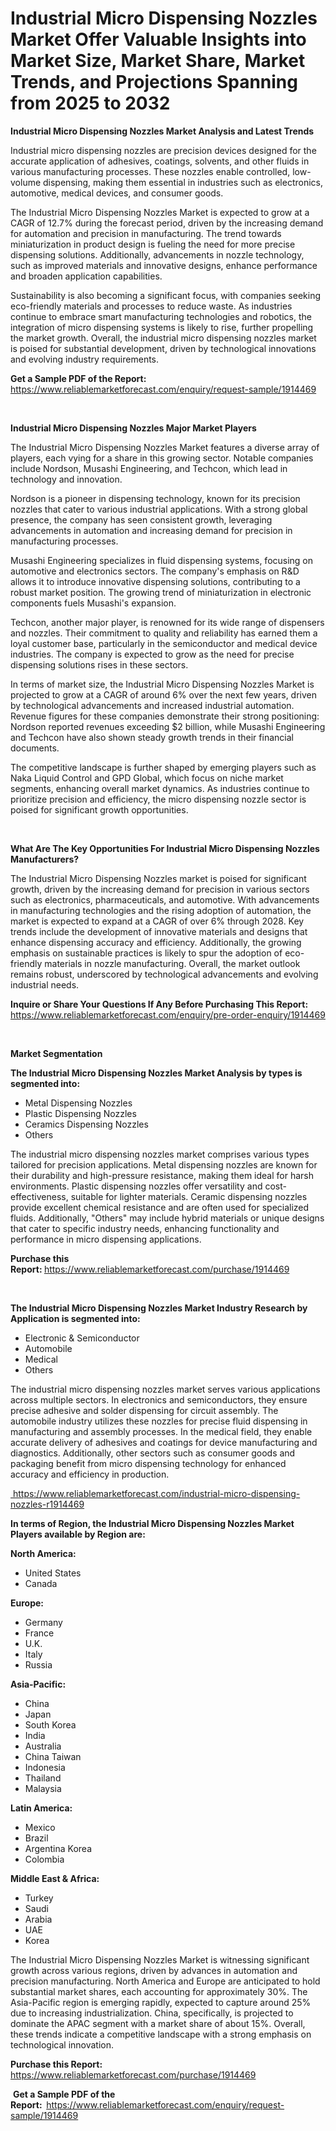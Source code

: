 <p><h1>Industrial Micro Dispensing Nozzles Market Offer Valuable Insights into Market Size, Market Share, Market Trends, and Projections Spanning from 2025 to 2032</h1></p><p><strong>Industrial Micro Dispensing Nozzles Market Analysis and Latest Trends</strong></p>
<p><p>Industrial micro dispensing nozzles are precision devices designed for the accurate application of adhesives, coatings, solvents, and other fluids in various manufacturing processes. These nozzles enable controlled, low-volume dispensing, making them essential in industries such as electronics, automotive, medical devices, and consumer goods. </p><p>The Industrial Micro Dispensing Nozzles Market is expected to grow at a CAGR of 12.7% during the forecast period, driven by the increasing demand for automation and precision in manufacturing. The trend towards miniaturization in product design is fueling the need for more precise dispensing solutions. Additionally, advancements in nozzle technology, such as improved materials and innovative designs, enhance performance and broaden application capabilities. </p><p>Sustainability is also becoming a significant focus, with companies seeking eco-friendly materials and processes to reduce waste. As industries continue to embrace smart manufacturing technologies and robotics, the integration of micro dispensing systems is likely to rise, further propelling the market growth. Overall, the industrial micro dispensing nozzles market is poised for substantial development, driven by technological innovations and evolving industry requirements.</p></p>
<p><strong>Get a Sample PDF of the Report:&nbsp;</strong> <a href="https://www.reliablemarketforecast.com/enquiry/request-sample/1914469?utm_campaign=2307&utm_medium=2&utm_source=Github&utm_content=ia&utm_term=16042025&utm_id=industrial-micro-dispensing-nozzles">https://www.reliablemarketforecast.com/enquiry/request-sample/1914469</a></p>
<p>&nbsp;</p>
<p><strong>Industrial Micro Dispensing Nozzles Major Market Players</strong></p>
<p><p>The Industrial Micro Dispensing Nozzles Market features a diverse array of players, each vying for a share in this growing sector. Notable companies include Nordson, Musashi Engineering, and Techcon, which lead in technology and innovation.</p><p>Nordson is a pioneer in dispensing technology, known for its precision nozzles that cater to various industrial applications. With a strong global presence, the company has seen consistent growth, leveraging advancements in automation and increasing demand for precision in manufacturing processes. </p><p>Musashi Engineering specializes in fluid dispensing systems, focusing on automotive and electronics sectors. The company's emphasis on R&D allows it to introduce innovative dispensing solutions, contributing to a robust market position. The growing trend of miniaturization in electronic components fuels Musashi's expansion.</p><p>Techcon, another major player, is renowned for its wide range of dispensers and nozzles. Their commitment to quality and reliability has earned them a loyal customer base, particularly in the semiconductor and medical device industries. The company is expected to grow as the need for precise dispensing solutions rises in these sectors.</p><p>In terms of market size, the Industrial Micro Dispensing Nozzles Market is projected to grow at a CAGR of around 6% over the next few years, driven by technological advancements and increased industrial automation. Revenue figures for these companies demonstrate their strong positioning: Nordson reported revenues exceeding $2 billion, while Musashi Engineering and Techcon have also shown steady growth trends in their financial documents.</p><p>The competitive landscape is further shaped by emerging players such as Naka Liquid Control and GPD Global, which focus on niche market segments, enhancing overall market dynamics. As industries continue to prioritize precision and efficiency, the micro dispensing nozzle sector is poised for significant growth opportunities.</p></p>
<p>&nbsp;</p>
<p><strong>What Are The Key Opportunities For Industrial Micro Dispensing Nozzles Manufacturers?</strong></p>
<p><p>The Industrial Micro Dispensing Nozzles market is poised for significant growth, driven by the increasing demand for precision in various sectors such as electronics, pharmaceuticals, and automotive. With advancements in manufacturing technologies and the rising adoption of automation, the market is expected to expand at a CAGR of over 6% through 2028. Key trends include the development of innovative materials and designs that enhance dispensing accuracy and efficiency. Additionally, the growing emphasis on sustainable practices is likely to spur the adoption of eco-friendly materials in nozzle manufacturing. Overall, the market outlook remains robust, underscored by technological advancements and evolving industrial needs.</p></p>
<p><strong>Inquire or Share Your Questions If Any Before Purchasing This Report:</strong> <a href="https://www.reliablemarketforecast.com/enquiry/pre-order-enquiry/1914469?utm_campaign=2307&utm_medium=2&utm_source=Github&utm_content=ia&utm_term=16042025&utm_id=industrial-micro-dispensing-nozzles">https://www.reliablemarketforecast.com/enquiry/pre-order-enquiry/1914469</a></p>
<p>&nbsp;</p>
<p><strong>Market Segmentation</strong></p>
<p><strong>The Industrial Micro Dispensing Nozzles Market Analysis by types is segmented into:</strong></p>
<p><ul><li>Metal Dispensing Nozzles</li><li>Plastic Dispensing Nozzles</li><li>Ceramics Dispensing Nozzles</li><li>Others</li></ul></p>
<p><p>The industrial micro dispensing nozzles market comprises various types tailored for precision applications. Metal dispensing nozzles are known for their durability and high-pressure resistance, making them ideal for harsh environments. Plastic dispensing nozzles offer versatility and cost-effectiveness, suitable for lighter materials. Ceramic dispensing nozzles provide excellent chemical resistance and are often used for specialized fluids. Additionally, "Others" may include hybrid materials or unique designs that cater to specific industry needs, enhancing functionality and performance in micro dispensing applications.</p></p>
<p><strong>Purchase this Report:&nbsp;</strong><a href="https://www.reliablemarketforecast.com/purchase/1914469?utm_campaign=2307&utm_medium=2&utm_source=Github&utm_content=ia&utm_term=16042025&utm_id=industrial-micro-dispensing-nozzles">https://www.reliablemarketforecast.com/purchase/1914469</a></p>
<p>&nbsp;</p>
<p><strong>The Industrial Micro Dispensing Nozzles Market Industry Research by Application is segmented into:</strong></p>
<p><ul><li>Electronic & Semiconductor</li><li>Automobile</li><li>Medical</li><li>Others</li></ul></p>
<p><p>The industrial micro dispensing nozzles market serves various applications across multiple sectors. In electronics and semiconductors, they ensure precise adhesive and solder dispensing for circuit assembly. The automobile industry utilizes these nozzles for precise fluid dispensing in manufacturing and assembly processes. In the medical field, they enable accurate delivery of adhesives and coatings for device manufacturing and diagnostics. Additionally, other sectors such as consumer goods and packaging benefit from micro dispensing technology for enhanced accuracy and efficiency in production.</p></p>
<p><a href="https://www.reliablemarketforecast.com/industrial-micro-dispensing-nozzles-r1914469?utm_campaign=2307&utm_medium=2&utm_source=Github&utm_content=ia&utm_term=16042025&utm_id=industrial-micro-dispensing-nozzles">&nbsp;https://www.reliablemarketforecast.com/industrial-micro-dispensing-nozzles-r1914469</a></p>
<p><strong>In terms of Region, the Industrial Micro Dispensing Nozzles Market Players available by Region are:</strong></p>
<p>
    <p> <strong> North America: </strong>
        <ul>
            <li>United States</li>
            <li>Canada</li>
        </ul>
        </p> 
    <p> <strong> Europe: </strong>
        <ul>
            <li>Germany</li>
            <li>France</li>
            <li>U.K.</li>
            <li>Italy</li>
            <li>Russia</li>
        </ul>
        </p> 
    <p> <strong> Asia-Pacific: </strong>
        <ul>
            <li>China</li>
            <li>Japan</li>
            <li>South Korea</li>
            <li>India</li>
            <li>Australia</li>
            <li>China Taiwan</li>
            <li>Indonesia</li>
            <li>Thailand</li>
            <li>Malaysia</li>
        </ul>
        </p> 
    <p> <strong> Latin America: </strong>
        <ul>
            <li>Mexico</li>
            <li>Brazil</li>
            <li>Argentina Korea</li>
            <li>Colombia</li>
        </ul>
        </p> 
    <p> <strong> Middle East & Africa: </strong>
        <ul>
            <li>Turkey</li>
            <li>Saudi</li>
            <li>Arabia</li>
            <li>UAE</li>
            <li>Korea</li>
        </ul>
    </p>
    </p>
<p><p>The Industrial Micro Dispensing Nozzles Market is witnessing significant growth across various regions, driven by advances in automation and precision manufacturing. North America and Europe are anticipated to hold substantial market shares, each accounting for approximately 30%. The Asia-Pacific region is emerging rapidly, expected to capture around 25% due to increasing industrialization. China, specifically, is projected to dominate the APAC segment with a market share of about 15%. Overall, these trends indicate a competitive landscape with a strong emphasis on technological innovation.</p></p>
<p><strong>Purchase this Report: </strong><a href="https://www.reliablemarketforecast.com/purchase/1914469?utm_campaign=2307&utm_medium=2&utm_source=Github&utm_content=ia&utm_term=16042025&utm_id=industrial-micro-dispensing-nozzles">https://www.reliablemarketforecast.com/purchase/1914469</a></p>
<p>&nbsp;<strong>Get a Sample PDF of the Report:&nbsp;&nbsp;</strong><a href="https://www.reliablemarketforecast.com/enquiry/request-sample/1914469?utm_campaign=2307&utm_medium=2&utm_source=Github&utm_content=ia&utm_term=16042025&utm_id=industrial-micro-dispensing-nozzles">https://www.reliablemarketforecast.com/enquiry/request-sample/1914469</a></p>
<p><strong></strong></p>
<p><p></p><p></p><p></p></p>